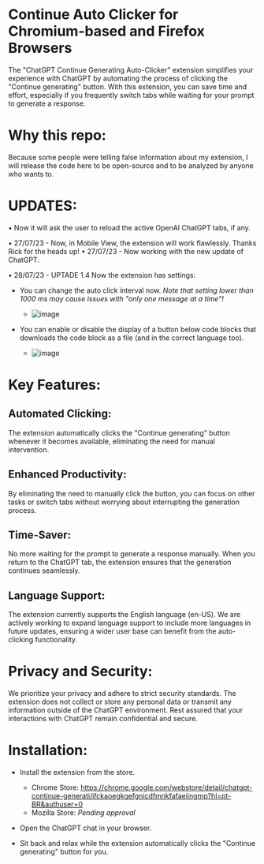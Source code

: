 # Continue Auto Clicker for Chromium-based and Firefox Browsers

The "ChatGPT Continue Generating Auto-Clicker" extension simplifies your experience with ChatGPT by automating the process of clicking the "Continue generating" button. With this extension, you can save time and effort, especially if you frequently switch tabs while waiting for your prompt to generate a response.

# Why this repo:

Because some people were telling false information about my extension, I will release the code here to be open-source and to be analyzed by anyone who wants to.

# UPDATES:
• Now it will ask the user to reload the active OpenAI ChatGPT tabs, if any.

• 27/07/23 - Now, in Mobile View, the extension will work flawlessly. Thanks Rick for the heads up! 
• 27/07/23 - Now working with the new update of ChatGPT.

• 28/07/23 - UPTADE 1.4
             Now the extension has settings:
- You can change the auto click interval now. *Note that setting lower than 1000 ms may cause issues with "only one message at a time"!*

  - ![image](https://github.com/pedrohusky/Continue-AutoClicker-for-Chromium-based-and-Firefox-browsers/assets/59580251/c9dfbd17-3b4c-425d-9915-60a995e90bd3)


- You can enable or disable the display of a button below code blocks that downloads the code block as a file (and in the correct language too).
  - ![image](https://github.com/pedrohusky/Continue-AutoClicker-for-Chromium-based-and-Firefox-browsers/assets/59580251/c1ae5dba-9615-4165-9bd8-7ae7d7baa9ed)



# Key Features:
## Automated Clicking:
The extension automatically clicks the "Continue generating" button whenever it becomes available, eliminating the need for manual intervention.
## Enhanced Productivity: 
By eliminating the need to manually click the button, you can focus on other tasks or switch tabs without worrying about interrupting the generation process.
## Time-Saver: 
No more waiting for the prompt to generate a response manually. When you return to the ChatGPT tab, the extension ensures that the generation continues seamlessly.
## Language Support:
The extension currently supports the English language (en-US). We are actively working to expand language support to include more languages in future updates, ensuring a wider user base can benefit from the auto-clicking functionality.

# Privacy and Security:
We prioritize your privacy and adhere to strict security standards. The extension does not collect or store any personal data or transmit any information outside of the ChatGPT environment. Rest assured that your interactions with ChatGPT remain confidential and secure.

# Installation:
- Install the extension from the store.

  - Chrome Store: https://chrome.google.com/webstore/detail/chatgpt-continue-generati/ifckaoegkgefgnicdfmnkfafaeiingmp?hl=pt-BR&authuser=0
  - Mozilla Store: *Pending approval*
- Open the ChatGPT chat in your browser.
- Sit back and relax while the extension automatically clicks the "Continue generating" button for you.



